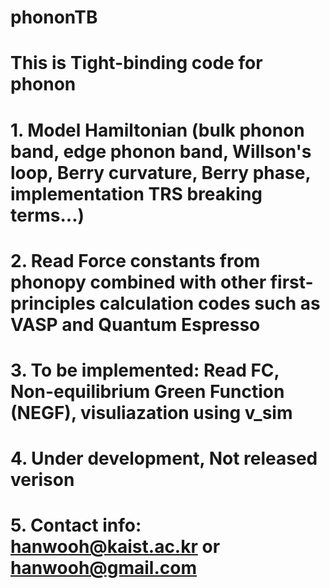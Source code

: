 # phononTB

# This is Tight-binding code for phonon

# 1. Model Hamiltonian (bulk phonon band, edge phonon band, Willson's loop, Berry curvature, Berry phase, implementation TRS breaking terms...)

# 2. Read Force constants from phonopy combined with other first-principles calculation codes such as VASP and Quantum Espresso

# 3. To be implemented: Read FC, Non-equilibrium Green Function (NEGF), visuliazation using v_sim

# 4. Under development, Not released verison

# 5. Contact info: hanwooh@kaist.ac.kr or hanwooh@gmail.com
